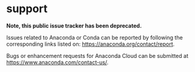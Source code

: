 # support

**Note, this public issue tracker has been deprecated.**

Issues related to Anaconda or Conda can be reported by following the corresponding links listed on: https://anaconda.org/contact/report.

Bugs or enhancement requests for Anaconda Cloud can be submitted at https://www.anaconda.com/contact-us/.

